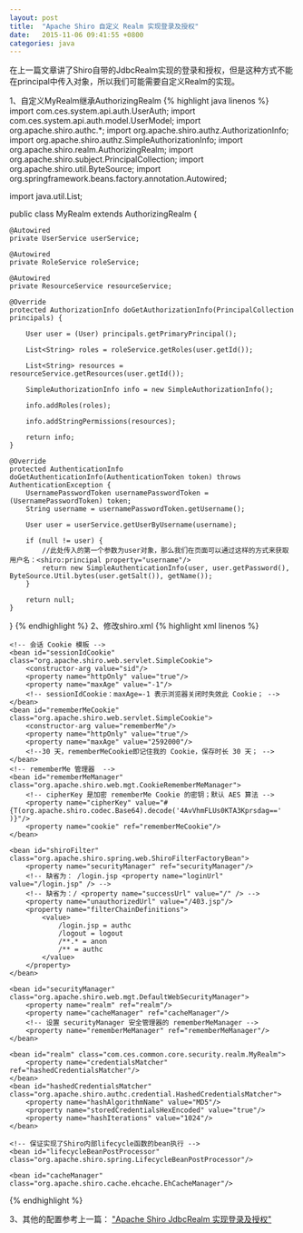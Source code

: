 ```yaml
---
layout: post
title:  "Apache Shiro 自定义 Realm 实现登录及授权"
date:   2015-11-06 09:41:55 +0800
categories: java
---
```

在上一篇文章讲了Shiro自带的JdbcRealm实现的登录和授权，但是这种方式不能在principal中传入对象，所以我们可能需要自定义Realm的实现。

1、自定义MyRealm继承AuthorizingRealm
{% highlight java linenos %}
import com.ces.system.api.auth.UserAuth;
import com.ces.system.api.auth.model.UserModel;
import org.apache.shiro.authc.*;
import org.apache.shiro.authz.AuthorizationInfo;
import org.apache.shiro.authz.SimpleAuthorizationInfo;
import org.apache.shiro.realm.AuthorizingRealm;
import org.apache.shiro.subject.PrincipalCollection;
import org.apache.shiro.util.ByteSource;
import org.springframework.beans.factory.annotation.Autowired;

import java.util.List;

public class MyRealm extends AuthorizingRealm {

    @Autowired
    private UserService userService;

    @Autowired
    private RoleService roleService;

    @Autowired
    private ResourceService resourceService;

    @Override
    protected AuthorizationInfo doGetAuthorizationInfo(PrincipalCollection principals) {

        User user = (User) principals.getPrimaryPrincipal();

        List<String> roles = roleService.getRoles(user.getId());

        List<String> resources = resourceService.getResources(user.getId());

        SimpleAuthorizationInfo info = new SimpleAuthorizationInfo();

        info.addRoles(roles);

        info.addStringPermissions(resources);

        return info;
    }

    @Override
    protected AuthenticationInfo doGetAuthenticationInfo(AuthenticationToken token) throws AuthenticationException {
        UsernamePasswordToken usernamePasswordToken = (UsernamePasswordToken) token;
        String username = usernamePasswordToken.getUsername();

        User user = userService.getUserByUsername(username);

        if (null != user) {
            //此处传入的第一个参数为user对象，那么我们在页面可以通过这样的方式来获取用户名：<shiro:principal property="username"/>
            return new SimpleAuthenticationInfo(user, user.getPassword(), ByteSource.Util.bytes(user.getSalt()), getName());
        }

        return null;
    }
}
{% endhighlight %}
2、修改shiro.xml
{% highlight xml linenos %}
<?xml version="1.0" encoding="UTF-8"?>
<beans xmlns="http://www.springframework.org/schema/beans"
       xmlns:xsi="http://www.w3.org/2001/XMLSchema-instance"
       xsi:schemaLocation="http://www.springframework.org/schema/beans
            http://www.springframework.org/schema/beans/spring-beans.xsd">

    <!-- 会话 Cookie 模板 -->
    <bean id="sessionIdCookie" class="org.apache.shiro.web.servlet.SimpleCookie">
        <constructor-arg value="sid"/>
        <property name="httpOnly" value="true"/>
        <property name="maxAge" value="-1"/>
        <!-- sessionIdCookie：maxAge=-1 表示浏览器关闭时失效此 Cookie； -->
    </bean>
    <bean id="rememberMeCookie" class="org.apache.shiro.web.servlet.SimpleCookie">
        <constructor-arg value="rememberMe"/>
        <property name="httpOnly" value="true"/>
        <property name="maxAge" value="2592000"/>
        <!--30 天，rememberMeCookie即记住我的 Cookie，保存时长 30 天； -->
    </bean>
    <!-- rememberMe 管理器  -->
    <bean id="rememberMeManager" class="org.apache.shiro.web.mgt.CookieRememberMeManager">
        <!-- cipherKey 是加密 rememberMe Cookie 的密钥；默认 AES 算法 -->
        <property name="cipherKey" value="#{T(org.apache.shiro.codec.Base64).decode('4AvVhmFLUs0KTA3Kprsdag==' )}"/>
        <property name="cookie" ref="rememberMeCookie"/>
    </bean>

    <bean id="shiroFilter" class="org.apache.shiro.spring.web.ShiroFilterFactoryBean">
        <property name="securityManager" ref="securityManager"/>
        <!-- 缺省为： /login.jsp <property name="loginUrl" value="/login.jsp" /> -->
        <!-- 缺省为：/ <property name="successUrl" value="/" /> -->
        <property name="unauthorizedUrl" value="/403.jsp"/>
        <property name="filterChainDefinitions">
            <value>
                /login.jsp = authc
                /logout = logout
                /**.* = anon
                /** = authc
            </value>
        </property>
    </bean>

    <bean id="securityManager" class="org.apache.shiro.web.mgt.DefaultWebSecurityManager">
        <property name="realm" ref="realm"/>
        <property name="cacheManager" ref="cacheManager"/>
        <!-- 设置 securityManager 安全管理器的 rememberMeManager -->
        <property name="rememberMeManager" ref="rememberMeManager"/>
    </bean>

    <bean id="realm" class="com.ces.common.core.security.realm.MyRealm">
        <property name="credentialsMatcher" ref="hashedCredentialsMatcher"/>
    </bean>
    <bean id="hashedCredentialsMatcher" class="org.apache.shiro.authc.credential.HashedCredentialsMatcher">
        <property name="hashAlgorithmName" value="MD5"/>
        <property name="storedCredentialsHexEncoded" value="true"/>
        <property name="hashIterations" value="1024"/>
    </bean>

    <!-- 保证实现了Shiro内部lifecycle函数的bean执行 -->
    <bean id="lifecycleBeanPostProcessor" class="org.apache.shiro.spring.LifecycleBeanPostProcessor"/>

    <bean id="cacheManager" class="org.apache.shiro.cache.ehcache.EhCacheManager"/>

</beans>
{% endhighlight  %}

3、其他的配置参考上一篇：
["Apache Shiro JdbcRealm 实现登录及授权"](shiro-jdbcrealm-of-authorizing-realm.html "Apache Shiro JdbcRealm 实现登录及授权")
